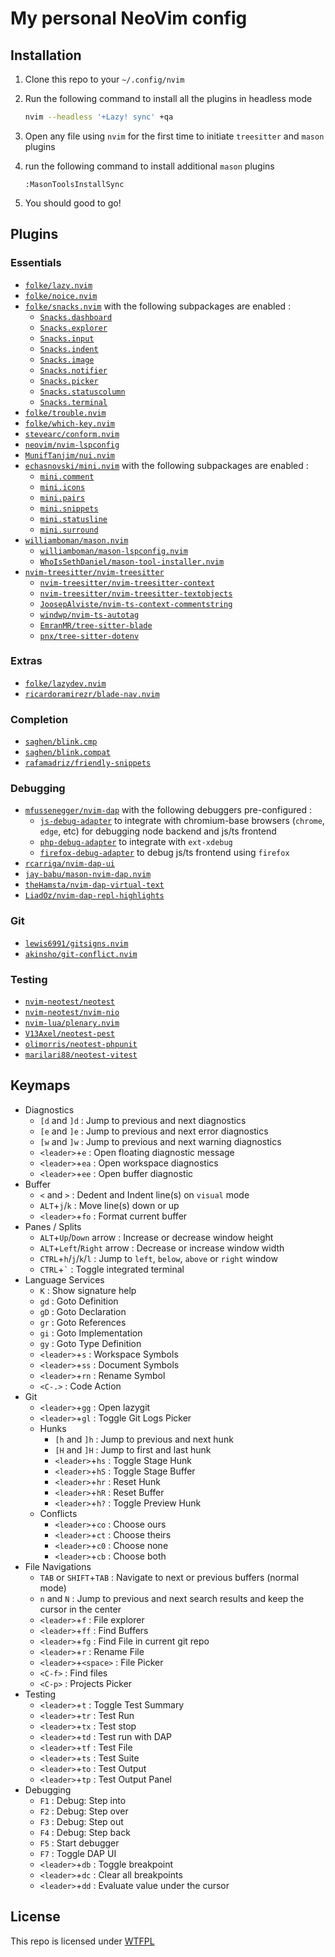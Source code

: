 # My personal NeoVim config

## Installation

1. Clone this repo to your `~/.config/nvim`
2. Run the following command to install all the plugins in headless mode

   ```sh
   nvim --headless '+Lazy! sync' +qa
   ```

3. Open any file using `nvim` for the first time to initiate `treesitter` and `mason` plugins

4. run the following command to install additional `mason` plugins

   ```vim
   :MasonToolsInstallSync
   ```

5. You should good to go!

## Plugins

### Essentials

- [`folke/lazy.nvim`](https://github.com/folke/lazy.nvim)
- [`folke/noice.nvim`](https://github.com/folke/noice.nvim)
- [`folke/snacks.nvim`](https://github.com/folke/snacks.nvim) with the following subpackages are enabled :
  - [`Snacks.dashboard`](https://github.com/folke/snacks.nvim/blob/main/docs/dashboard.md)
  - [`Snacks.explorer`](https://github.com/folke/snacks.nvim/blob/main/docs/explorer.md)
  - [`Snacks.input`](https://github.com/folke/snacks.nvim/blob/main/docs/input.md)
  - [`Snacks.indent`](https://github.com/folke/snacks.nvim/blob/main/docs/indent.md)
  - [`Snacks.image`](https://github.com/folke/snacks.nvim/blob/main/docs/image.md)
  - [`Snacks.notifier`](https://github.com/folke/snacks.nvim/blob/main/docs/notifier.md)
  - [`Snacks.picker`](https://github.com/folke/snacks.nvim/blob/main/docs/picker.md)
  - [`Snacks.statuscolumn`](https://github.com/folke/snacks.nvim/blob/main/docs/statuscolumn.md)
  - [`Snacks.terminal`](https://github.com/folke/snacks.nvim/blob/main/docs/terminal.md)
- [`folke/trouble.nvim`](https://github.com/folke/trouble.nvim)
- [`folke/which-key.nvim`](https://github.com/folke/which-key.nvim)
- [`stevearc/conform.nvim`](https://github.com/stevearc/conform.nvim)
- [`neovim/nvim-lspconfig`](https://github.com/neovim/nvim-lspconfig)
- [`MunifTanjim/nui.nvim`](https://github.com/MunifTanjim/nui.nvim)
- [`echasnovski/mini.nvim`](https://github.com/echasnovski/mini.nvim) with the following subpackages are enabled :
  - [`mini.comment`](https://github.com/echasnovski/mini.nvim/blob/main/readmes/mini-comment.md)
  - [`mini.icons`](https://github.com/echasnovski/mini.nvim/blob/main/readmes/mini-icons.md)
  - [`mini.pairs`](https://github.com/echasnovski/mini.nvim/blob/main/readmes/mini-pairs.md)
  - [`mini.snippets`](https://github.com/echasnovski/mini.nvim/blob/main/readmes/mini-snippets.md)
  - [`mini.statusline`](https://github.com/echasnovski/mini.nvim/blob/main/readmes/mini-statusline.md)
  - [`mini.surround`](https://github.com/echasnovski/mini.nvim/blob/main/readmes/mini-surround.md)
- [`williamboman/mason.nvim`](https://github.com/williamboman/mason.nvim)
  - [`williamboman/mason-lspconfig.nvim`](https://github.com/williamboman/mason-lspconfig.nvim)
  - [`WhoIsSethDaniel/mason-tool-installer.nvim`](https://github.com/WhoIsSethDaniel/mason-tool-installer.nvim)
- [`nvim-treesitter/nvim-treesitter`](https://github.com/nvim-treesitter/nvim-treesitter)
  - [`nvim-treesitter/nvim-treesitter-context`](https://github.com/nvim-treesitter/nvim-treesitter-context)
  - [`nvim-treesitter/nvim-treesitter-textobjects`](https://github.com/nvim-treesitter/nvim-treesitter-textobjects)
  - [`JoosepAlviste/nvim-ts-context-commentstring`](https://github.com/JoosepAlviste/nvim-ts-context-commentstring)
  - [`windwp/nvim-ts-autotag`](https://github.com/windwp/nvim-ts-autotag)
  - [`EmranMR/tree-sitter-blade`](https://github.com/EmranMR/tree-sitter-blade)
  - [`pnx/tree-sitter-dotenv`](https://github.com/pnx/tree-sitter-dotenv)

### Extras

- [`folke/lazydev.nvim`](https://github.com/folke/lazydev.nvim)
- [`ricardoramirezr/blade-nav.nvim`](https://github.com/ricardoramirezr/blade-nav.nvim)

### Completion

- [`saghen/blink.cmp`](https://github.com/saghen/blink.cmp)
- [`saghen/blink.compat`](https://github.com/saghen/blink.compat)
- [`rafamadriz/friendly-snippets`](https://github.com/rafamadriz/friendly-snippets)

### Debugging

- [`mfussenegger/nvim-dap`](https://github.com/mfussenegger/nvim-dap) with the following debuggers pre-configured :
  - [`js-debug-adapter`](https://github.com/microsoft/vscode-js-debug) to integrate with chromium-base browsers (`chrome`, `edge`, etc) for debugging node backend and js/ts frontend
  - [`php-debug-adapter`](https://github.com/xdebug/vscode-php-debug) to integrate with `ext-xdebug`
  - [`firefox-debug-adapter`](https://github.com/firefox-devtools/vscode-firefox-debug) to debug js/ts frontend using `firefox`
- [`rcarriga/nvim-dap-ui`](https://github.com/rcarriga/nvim-dap-ui)
- [`jay-babu/mason-nvim-dap.nvim`](https://github.com/jay-babu/mason-nvim-dap.nvim)
- [`theHamsta/nvim-dap-virtual-text`](https://github.com/theHamsta/nvim-dap-virtual-text)
- [`LiadOz/nvim-dap-repl-highlights`](https://github.com/LiadOz/nvim-dap-repl-highlights)

### Git

- [`lewis6991/gitsigns.nvim`](https://github.com/lewis6991/gitsigns.nvim)
- [`akinsho/git-conflict.nvim`](https://github.com/akinsho/git-conflict.nvim)

### Testing

- [`nvim-neotest/neotest`](https://github.com/nvim-neotest/neotest)
- [`nvim-neotest/nvim-nio`](https://github.com/nvim-neotest/nvim-nio)
- [`nvim-lua/plenary.nvim`](https://github.com/nvim-lua/plenary.nvim)
- [`V13Axel/neotest-pest`](https://github.com/V13Axel/neotest-pest)
- [`olimorris/neotest-phpunit`](https://github.com/olimorris/neotest-phpunit)
- [`marilari88/neotest-vitest`](https://github.com/marilari88/neotest-vitest)

## Keymaps

- Diagnostics
  - `[d` and `]d` : Jump to previous and next diagnostics
  - `[e` and `]e` : Jump to previous and next error diagnostics
  - `[w` and `]w` : Jump to previous and next warning diagnostics
  - `<leader>`+`e` : Open floating diagnostic message
  - `<leader>`+`ea` : Open workspace diagnostics
  - `<leader>`+`ee` : Open buffer diagnostic
- Buffer
  - `<` and `>` : Dedent and Indent line(s) on `visual` mode
  - `ALT`+`j`/`k` : Move line(s) down or up
  - `<leader>`+`fo` : Format current buffer
- Panes / Splits
  - `ALT`+`Up`/`Down` arrow : Increase or decrease window height
  - `ALT`+`Left`/`Right` arrow : Decrease or increase window width
  - `CTRL`+`h`/`j`/`k`/`l` : Jump to `left`, `below`, `above` or `right` window
  - `CTRL`+<code>`</code> : Toggle integrated terminal
- Language Services
  - `K` : Show signature help
  - `gd` : Goto Definition
  - `gD` : Goto Declaration
  - `gr` : Goto References
  - `gi` : Goto Implementation
  - `gy` : Goto Type Definition
  - `<leader>`+`s` : Workspace Symbols
  - `<leader>`+`ss` : Document Symbols
  - `<leader>`+`rn` : Rename Symbol
  - `<C-.>` : Code Action
- Git
  - `<leader>`+`gg` : Open lazygit
  - `<leader>`+`gl` : Toggle Git Logs Picker
  - Hunks
    - `[h` and `]h` : Jump to previous and next hunk
    - `[H` and `]H` : Jump to first and last hunk
    - `<leader>`+`hs` : Toggle Stage Hunk
    - `<leader>`+`hS` : Toggle Stage Buffer
    - `<leader>`+`hr` : Reset Hunk
    - `<leader>`+`hR` : Reset Buffer
    - `<leader>`+`h?` : Toggle Preview Hunk
  - Conflicts
    - `<leader>`+`co` : Choose ours
    - `<leader>`+`ct` : Choose theirs
    - `<leader>`+`c0` : Choose none
    - `<leader>`+`cb` : Choose both
- File Navigations
  - `TAB` or `SHIFT`+`TAB` : Navigate to next or previous buffers (normal mode)
  - `n` and `N` : Jump to previous and next search results and keep the cursor in the center
  - `<leader>`+`f` : File explorer
  - `<leader>`+`ff` : Find Buffers
  - `<leader>`+`fg` : Find File in current git repo
  - `<leader>`+`r` : Rename File
  - `<leader>`+`<space>` : File Picker
  - `<C-f>` : Find files
  - `<C-p>` : Projects Picker
- Testing
  - `<leader>`+`t` : Toggle Test Summary
  - `<leader>`+`tr` : Test Run
  - `<leader>`+`tx` : Test stop
  - `<leader>`+`td` : Test run with DAP
  - `<leader>`+`tf` : Test File
  - `<leader>`+`ts` : Test Suite
  - `<leader>`+`to` : Test Output
  - `<leader>`+`tp` : Test Output Panel
- Debugging
  - `F1` : Debug: Step into
  - `F2` : Debug: Step over
  - `F3` : Debug: Step out
  - `F4` : Debug: Step back
  - `F5` : Start debugger
  - `F7` : Toggle DAP UI
  - `<leader>`+`db` : Toggle breakpoint
  - `<leader>`+`dc` : Clear all breakpoints
  - `<leader>`+`dd` : Evaluate value under the cursor

## License

This repo is licensed under [WTFPL](LICENSE)
